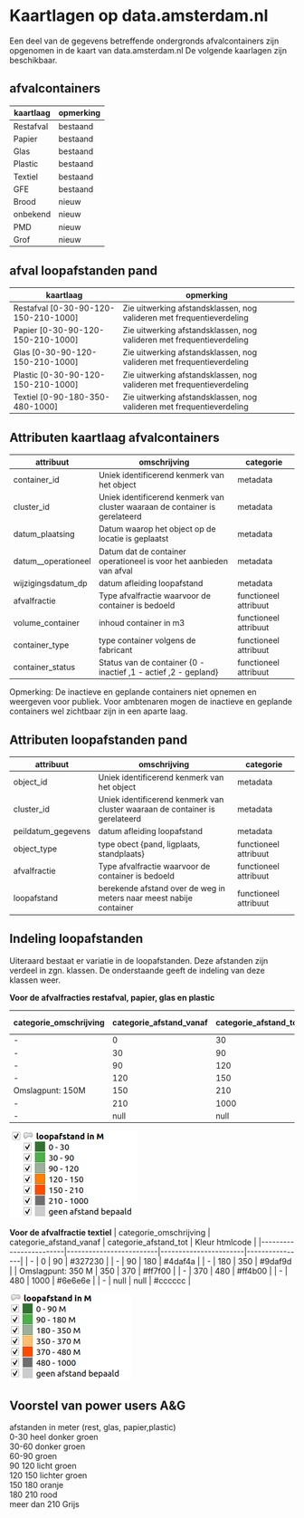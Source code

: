 # Kaartlagen op data.amsterdam.nl

Een deel van de gegevens betreffende ondergronds afvalcontainers zijn opgenomen in de kaart van data.amsterdam.nl
De volgende kaarlagen zijn beschikbaar.

## afvalcontainers

| **kaartlaag**                        | opmerking                                                             |
|--------------------------------------|-----------------------------------------------------------------------|
| Restafval                            | bestaand                                                              |
| Papier                               | bestaand                                                              |
| Glas                                 | bestaand                                                              |
| Plastic                              | bestaand                                                              |
| Textiel                              | bestaand                                                              |
| GFE                                  | bestaand                                                              |
| Brood                                | nieuw                                                                 |
| onbekend                             | nieuw                                                                 |
| PMD                                  | nieuw                                                                 |
| Grof                                 | nieuw                                                                 |


## afval loopafstanden pand

| **kaartlaag**                        | opmerking                                                             |
|--------------------------------------|-----------------------------------------------------------------------|
| Restafval [0-30-90-120-150-210-1000] | Zie uitwerking afstandsklassen, nog valideren met frequentieverdeling |
| Papier  [0-30-90-120-150-210-1000]   | Zie uitwerking afstandsklassen, nog valideren met frequentieverdeling |
| Glas  [0-30-90-120-150-210-1000]     | Zie uitwerking afstandsklassen, nog valideren met frequentieverdeling |
| Plastic  [0-30-90-120-150-210-1000]  | Zie uitwerking afstandsklassen, nog valideren met frequentieverdeling |
| Textiel  [0-90-180-350-480-1000]     | Zie uitwerking afstandsklassen, nog valideren met frequentieverdeling |


## Attributen kaartlaag afvalcontainers

| attribuut          | omschrijving                                                                 | categorie             |
|--------------------|------------------------------------------------------------------------------|-----------------------|
| container_id       | Uniek identificerend kenmerk van het object                                  | metadata              |
| cluster_id         | Uniek identificerend kenmerk van cluster waaraan de container is gerelateerd | metadata              |
| datum_plaatsing    | Datum waarop het object op de locatie is geplaatst                           | metadata              |
| datum__operationeel| Datum dat de container operationeel is voor het aanbieden van afval          | metadata              |
| wijzigingsdatum_dp | datum afleiding loopafstand                                                  | metadata              |
| afvalfractie       | Type afvalfractie waarvoor de container is bedoeld                           | functioneel attribuut |
| volume_container   | inhoud container in m3                                                       | functioneel attribuut |
| container_type     | type container volgens de fabricant                                          | functioneel attribuut |
| container_status   | Status van de container {0 - inactief ,1 - actief ,2 - gepland}              | functioneel attribuut |

Opmerking:
De inactieve en geplande containers niet opnemen en weergeven voor publiek.
Voor ambtenaren mogen de inactieve en geplande containers wel zichtbaar zijn in een aparte laag.

## Attributen loopafstanden pand

| attribuut          | omschrijving                                                                 | categorie             |
|--------------------|------------------------------------------------------------------------------|-----------------------|
| object_id          | Uniek identificerend kenmerk van het object                                  | metadata              |
| cluster_id         | Uniek identificerend kenmerk van cluster waaraan de container is gerelateerd | metadata              |
| peildatum_gegevens | datum afleiding loopafstand                                                  | metadata              |
| object_type        | type obect {pand, ligplaats, standplaats}                                    | functioneel attribuut |
| afvalfractie       | Type afvalfractie waarvoor de container is bedoeld                           | functioneel attribuut |
| loopafstand        | berekende afstand over de weg in meters naar meest nabije container          | functioneel attribuut |

## Indeling loopafstanden
Uiteraard bestaat er variatie in de loopafstanden. Deze afstanden zijn verdeel in zgn. klassen.
De onderstaande geeft de indeling van deze klassen weer.

**Voor de afvalfracties restafval, papier, glas en plastic**

| categorie_omschrijving | categorie_afstand_vanaf | categorie_afstand_tot | Kleur htmlcode |
|------------------------|-------------------------|-----------------------|----------------|
| -                      | 0                       | 30                    | #327230 |
| -                      | 30                      | 90                    | #4daf4a |
| -                      | 90                      | 120                   | #9daf9d |
| -                      | 120                     | 150                   | #ff7f00 |
| Omslagpunt: 150M       | 150                     | 210                   | #ff4b00 |
| -                      | 210                     | 1000                  | #6e6e6e |
| -                      | null                    | null                  | #cccccc |

![Legenda loopafstand](afb/legenda_loopafstanden_rest_glas_papier_plastic.png)

**Voor de afvalfractie textiel**
| categorie_omschrijving | categorie_afstand_vanaf | categorie_afstand_tot | Kleur htmlcode |
|------------------------|-------------------------|-----------------------|----------------|
| -                      | 0                       | 90                    | #327230 |
| -                      | 90                      | 180                   | #4daf4a |
| -                      | 180                     | 350                   | #9daf9d |
| Omslagpunt: 350 M      | 350                     | 370                   | #ff7f00 |
| -                      | 370                     | 480                   | #ff4b00 |
| -                      | 480                     | 1000                  | #6e6e6e |
| -                      | null                    | null                  | #cccccc |

![Legenda loopafstand](afb/legenda_loopafstand_textiel.png)

## Voorstel van power users A&G
afstanden in meter (rest, glas, papier,plastic)  
0-30          heel donker groen  
30-60         donker groen  
60-90         groen  
90 120        licht groen  
120 150       lichter groen  
150 180       oranje  
180 210       rood  
meer dan 210  Grijs  
